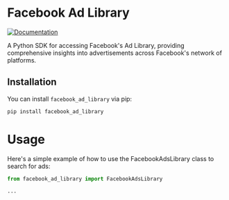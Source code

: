 # Facebook Ad Library

[![Documentation](https://img.shields.io/badge/documentation-Read%20the%20Docs-blue)](https://riquedev.github.io/FacebookADLibrary/)

A Python SDK for accessing Facebook's Ad Library, providing comprehensive insights into advertisements across Facebook's network of platforms.

## Installation

You can install `facebook_ad_library` via pip:

```bash
pip install facebook_ad_library
```

# Usage
Here's a simple example of how to use the FacebookAdsLibrary class to search for ads:
````python
from facebook_ad_library import FacebookAdsLibrary

...
````

